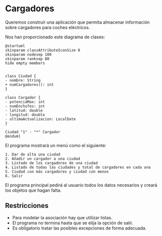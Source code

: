 # Cargadores

Queremos construir una aplicación que permita almacenar información sobre cargadores para coches eléctricos.

Nos han proporcionado este diagrama de clases:

```plantuml
@startuml
skinparam classAttributeIconSize 0
skinparam nodesep 100
skinparam ranksep 80
hide empty members


class Ciudad {
- nombre: String
+ numCargadores(): int 
}

class Cargador {
- potenciaMax: int
- numEnchufes: int
- latitud: double
- longitud: double
- ultimaActualizacion: LocalDate
}

Ciudad "1" - "*" Cargador
@enduml
```

El programa mostrará un menú como el siguiente:

```plaintext
1. Dar de alta una ciudad
2. Añadir un cargador a una ciudad
3. Listado de los cargadores de una ciudad
4. Listado de todas las ciudades y total de cargadores en cada una
5. Ciudad con más cargadores y ciudad con menos
6. Salir
```

El programa principal pedirá al usuario todos los datos necesarios y creará los objetos que hagan falta.

## Restricciones

- Para modelar la asociación hay que utilizar listas.
- El programa no termina hasta que se elija la opción de salir.
- Es obligatorio tratar las posibles excepciones de forma adecuada.
